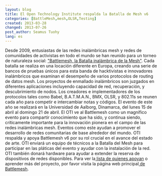 ```yaml
---
layout: blog
title: El Open Technology Institute respalda la Batalla de Mesh v6 
categories: [BattleMesh,mesh,OLSR,Testing]
created: 2013-03-28
changed: 2013-07-26
post_author: Seamus Tuohy
lang: es
---
```

  Desde 2009, entusiastas de las redes inalámbricas mesh y redes de comunidades de activistas en todo el mundo se han reunido para un torneo de naturaleza social: <a href="http://battlemesh.org/">&quot;Battlemesh, la Batalla inalámbrica de la Mesh&quot;</a>. Cada batalla se realiza en una locación diferente en Europa, creando una serie de bancos de pruebas únicos para esta banda de hacktivistas e innovadores inalámbricos que examinan el desempeño de varios protocolos de routing de datos mesh. Los proyectos de enmallado inalámbricos son juzgados en diferentes aplicaciones incluyendo capacidad de red, recuperación, y descubrimiento de nodos.
Los creadores e implementadores de los protocolos tales como Babel, B.A.T.M.A.N., BMX, OLSR, y 802.11s se reunen cada año para competir e intercambiar notas y códigos. El evento de este año se realizará en la Universidad de Aalborg, Dinamarca, del lunes 15 de abril al domingo 21 de abril.
 El OTI ve al Battlemesh como un magnífico evento para compartir conocimiento que ha sido, y continua siendo, críticamente importante para la innovación pionera en el campo de las redes inalámbricas mesh. Eventos como este ayudan a promover el desarrollo de redes comunitarias de base alrededor del mundo. OTI respalda y apoya Battlemesh v6 por su rol crucial en el avance del estado de arte.
OTI enviará un equipo de técnicos a la Batalla del Mesh para participar en las pláticas del evento y ayudar con la instalación de la red.
OTI también donará hardware para ayudar a extender la reserva de dispositivos de redes disponibles.
Para ver la<a href="http://battlemesh.org/Endorsements2013"> lista de quienes apoyan</a> o aprender más del proyecto, por favor visita la página web principal<a href="http://battlemesh.org/BattleMeshV6"> de Battlemesh</a>.
 

